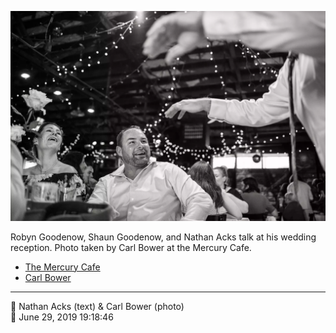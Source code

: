 ![Robyn Goodenow, Shaun Goodenow, and Nathan Acks talk](assets/a68a222f1d2ad0a3dd013f5f2bff79d5.webp)

Robyn Goodenow, Shaun Goodenow, and Nathan Acks talk at his wedding reception. Photo taken by Carl Bower at the Mercury Cafe.

* [The Mercury Cafe](http://mercurycafe.com)
* [Carl Bower](https://carlbowerphotos.com)

- - - -

<span aria-hidden="true">👥</span> Nathan Acks (text) & Carl Bower (photo)  
<span aria-hidden="true">📅</span> June 29, 2019 19:18:46

